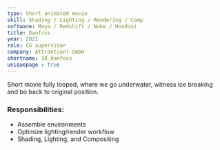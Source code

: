 ```yaml
---
type: Short animated movie
skill: Shading / Lighting / Rendering / Comp
software: Maya / Redshift / Nuke / Houdini
title: Danfoss
year: 2021
role: CG supervisor
company: Attraktion! GmbH
shortname: 18_danfoss
uniquepage : true
---
```


Short movie fully looped, where we go underwater, witness ice breaking and bo back to original position.
<h3>Responsibilities: </h3>
 <ul>
  <li>Assemble environments</li>
  <li>Optimize lighting/render workflow</li>
  <li>Shading, Lighting, and Compositing</li>
</ul> 
